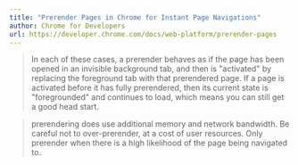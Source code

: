 ```yaml
---
title: "Prerender Pages in Chrome for Instant Page Navigations"
author: Chrome for Developers
url: https://developer.chrome.com/docs/web-platform/prerender-pages
---
```


> In each of these cases, a prerender behaves as if the page has been opened in an invisible background tab, and then is "activated" by replacing the foreground tab with that prerendered page. If a page is activated before it has fully prerendered, then its current state is "foregrounded" and continues to load, which means you can still get a good head start.


> prerendering does use additional memory and network bandwidth. Be careful not to over-prerender, at a cost of user resources. Only prerender when there is a high likelihood of the page being navigated to.



